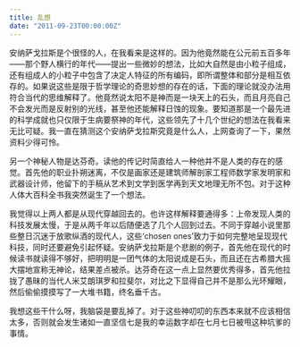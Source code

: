 ```yaml
---
title: 乱想
date: "2011-09-23T00:00:00Z"
---
```


安纳萨戈拉斯是个很怪的人，在我看来是这样的。因为他竟然能在公元前五百多年——那个野人横行的年代——提出一些微妙的想法，比如大自然是由小粒子组成，还有组成人的小粒子中包含了决定人特征的所有编码，即所谓整体和部分是相互依存的。如果说这些是限于哲学理论的奇思妙想的存在的话，下面的理论就没办法用符合当代的思维解释了。他竟然说太阳不是神而是一块天上的石头，而且月亮自己不会发光而是反射别的光线，甚至他还能解释日蚀的现象。要知道那是一个最先进的科学成就也只仅限于生病要祭神的年代，这些领先了十几个世纪的想法在我看来无比可疑。我一直在猜测这个安纳萨戈拉斯究竟是什么人，上网查询了一下，果然资料少得可怜。

另一个神秘人物是达芬奇。读他的传记时简直给人一种他并不是人类的存在的感觉。首先他的职业扑朔迷离，不仅是画家还是建筑师解剖家工程师数学家发明家和武器设计师，他留下的手稿从艺术到文学到医学再到天文地理无所不包。对于这种人体大百科全书我突然诞生了一个想法。

我觉得以上两人都是从现代穿越回去的。也许这样解释要通得多：上帝发现人类的科技发展太慢，于是从两千年以后随便选了几个人回到过去。不同于穿越小说里那些整日沉迷于放歌纵酒的现代人，这些‘chosen ones’致力于如何完整地呈现现代科技，同时还要避免引起怀疑。安纳萨戈拉斯是个悲剧的例子，首先他在现代的时候读书就读得不够好，把明明是一团气体的太阳说成是石头，而且还在古希腊大摇大摆地宣称无神论，结果差点被杀。达芬奇在这一点上显然要优秀得多，首先他拉拢了愚昧的当代人米艾朗琪罗和拉斐尔，对比之下显得自己并不是那么光环耀眼，然后偷偷摸摸写了一大堆书籍，终名垂千古。

我想这些干什么呀，我脑袋是要乱掉了。对于这些神叨叨的东西本来就不应该相信太多，否则就会发生诸如一直坚信七是我的幸运数字却在七月七日被甩这种坑爹的事情。
